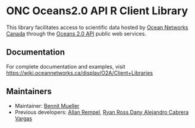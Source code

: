 # ONC Oceans2.0 API R Client Library

This library facilitates access to scientific data hosted by [Ocean Networks Canada](https://oceannetworks.ca) through the
[Oceans 2.0 API](https://wiki.oceannetworks.ca/display/O2A/Oceans+2.0+API+Home) public web services.


## Documentation

For complete documentation and examples, visit https://wiki.oceannetworks.ca/display/O2A/Client+Libraries


## Maintainers

* Maintainer: [Bennit Mueller](data@oceannetworks.ca)
* Previous developers: [Allan Rempel](agrempel@uvic.ca), [Ryan Ross](ryanross@uvic.ca),[Dany Alejandro Cabrera Vargas](otello2040@gmail.com)
